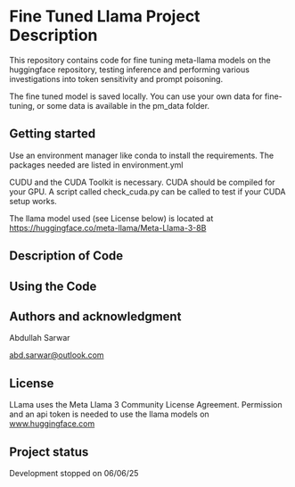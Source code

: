 # Fine Tuned Llama Project Description

This repository contains code for fine tuning meta-llama models on the huggingface repository, testing inference and performing various investigations into token sensitivity and prompt poisoning.

The fine tuned model is saved locally. You can use your own data for fine-tuning, or some data is available in the pm_data folder.

## Getting started

Use an environment manager like conda to install the requirements. The packages needed are listed in environment.yml

CUDU and the CUDA Toolkit is necessary. CUDA should be compiled for your GPU. A script called check_cuda.py can be called to test if your CUDA setup works.

The llama model used (see License below) is located at 
https://huggingface.co/meta-llama/Meta-Llama-3-8B

## Description of Code





## Using the Code



## Authors and acknowledgment
Abdullah Sarwar

abd.sarwar@outlook.com



## License
LLama uses the Meta Llama 3 Community License Agreement. Permission and an api token is needed to use the llama models on www.huggingface.com


## Project status
Development stopped on 06/06/25
